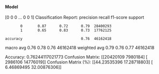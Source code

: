 #### Model
[0 0 0 ... 0 0 1]
Classification Report:
              precision    recall  f1-score   support

           0       0.87      0.72      0.79  28400293
           1       0.65      0.83      0.73  17762125

    accuracy                           0.76  46162418
   macro avg       0.76      0.78      0.76  46162418
weighted avg       0.79      0.76      0.77  46162418

Accuracy: 0.76244117021773
Confusion Matrix:
[[20420109  7980184]
 [ 2986106 14776019]]
Confusion Matrix (%):
[[44.23535396 17.28718803]
 [ 6.46869495 32.00876306]]
